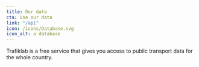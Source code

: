 ```yaml
---
title: Our data
cta: Use our data
link: "/api"
icon: /icons/Database.svg
icon_alt: a database
---
```

Trafiklab is a free service that gives you access to public transport data for the whole country.
